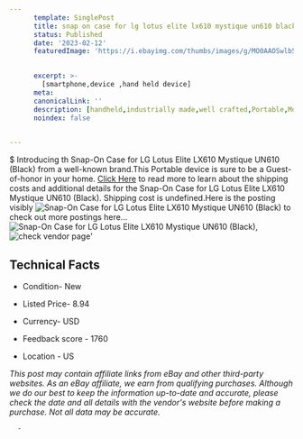 ```yaml
---
      template: SinglePost
      title: snap on case for lg lotus elite lx610 mystique un610 black 
      status: Published
      date: '2023-02-12'
      featuredImage: 'https://i.ebayimg.com/thumbs/images/g/MO0AAOSwlb5j2HWf/s-l225.jpg'
       

      excerpt: >-
        [smartphone,device ,hand held device]
      meta:
      canonicalLink: ''
      description: [handheld,industrially made,well crafted,Portable,Mobile,Compact,Convenient,Lightweight,Maneuverable,Man-portable,Miniature,Carriable,Hand-held,Light,Holdable,Transportable,Mobile device,Pocket-sized,On-the-go,Wireless,Cordless,Compact size,Convenient size, smartphone,device ,hand held device]
      noindex: false
      

---
```

$
      Introducing th Snap-On Case for LG Lotus Elite LX610 Mystique UN610 (Black) from a well-known brand.This Portable device  is sure to be a Guest-of-honor in your home. [Click Here](https://www.ebay.com/itm/175593518883?hash=item28e2307723%3Ag%3AMO0AAOSwlb5j2HWf&mkevt=1&mkcid=1&mkrid=711-53200-19255-0&campid=%253CePNCampaignId%253E&customid=%253CreferenceId%253E&toolid=10049) to read more to learn about the shipping costs and additional details for the Snap-On Case for LG Lotus Elite LX610 Mystique UN610 (Black). Shipping cost is undefined.Here is the posting visibly ![Snap-On Case for LG Lotus Elite LX610 Mystique UN610 (Black)](https://i.ebayimg.com/thumbs/images/g/MO0AAOSwlb5j2HWf/s-l225.jpg) to check out more postings here... ![Snap-On Case for LG Lotus Elite LX610 Mystique UN610 (Black)](https://i.ebayimg.com/images/g/MO0AAOSwlb5j2HWf/s-l500.jpg), ![check vendor page]()'

      

 ## Technical Facts 



     
      

 - Condition- New 


      

 - Listed Price- 8.94 


      

 - Currency- USD 


      

 - Feedback score - 1760 


      

 - Location - US 


      
      

 *_This post may contain affiliate links from eBay and other third-party websites. As an eBay affiliate, we earn from qualifying purchases. Although we do our best to keep the information up-to-date and accurate, please check the date and all details with the vendor's website before making a purchase. Not all data may be accurate._*




      -
